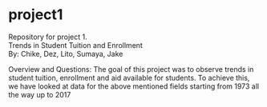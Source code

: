# project1
Repository for project 1.
<br>
Trends in Student Tuition and Enrollment
<br>
By: Chike, Dez, Lito, Sumaya, Jake

Overview and Questions:
The goal of this project was to observe trends in student tuition, enrollment and aid available for students. To achieve this, we have looked at data for the above mentioned fields starting from 1973 all the way up to 2017
